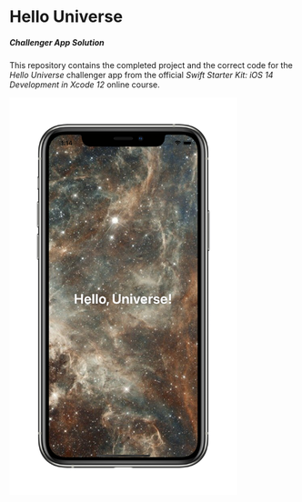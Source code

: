 # Hello Universe
##### Challenger App Solution

This repository contains the completed project and the correct code for the *Hello Universe* challenger app from the official *Swift Starter Kit: iOS 14 Development in Xcode 12* online course.

<img src="Images/HelloUniverse_AppComplete.png" width="400"/>
